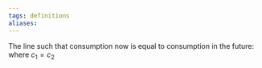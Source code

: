 ```yaml
---
tags: definitions 
aliases:
---
```

The line such that consumption now is equal to consumption in the future: where $c_{1}=c_{2}$ 
